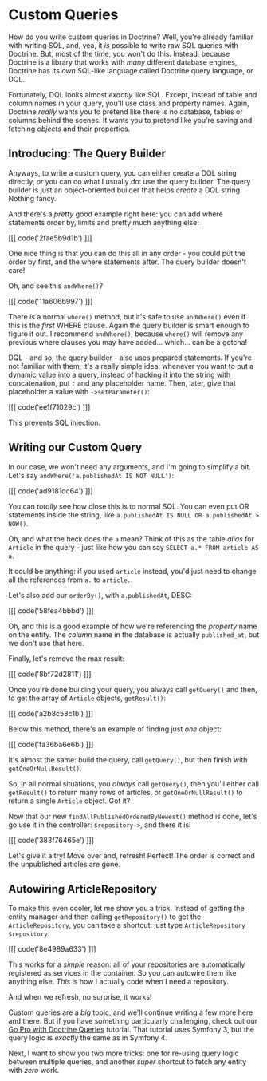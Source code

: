 # Custom Queries

How do you write custom queries in Doctrine? Well, you're already familiar with
writing SQL, and, yea, it *is* possible to write raw SQL queries with Doctrine.
But, most of the time, you won't do this. Instead, because Doctrine is a library
that works with *many* different database engines, Doctrine has its *own* SQL-like
language called Doctrine query language, or DQL.

Fortunately, DQL looks almost *exactly* like SQL. Except, instead of table and
column names in your query, you'll use class and property names. Again, Doctrine
*really* wants you to pretend like there is no database, tables or columns behind
the scenes. It wants you to pretend like you're saving and fetching *objects* and
their properties.

## Introducing: The Query Builder

Anyways, to write a custom query, you can either create a DQL string directly, *or*
you can do what I usually do: use the query builder. The query builder is just an
object-oriented builder that helps *create* a DQL string. Nothing fancy.

And there's a *pretty* good example right here: you can add where statements
order by, limits and pretty much anything else:

[[[ code('2fae5b9d1b') ]]]

One nice thing is that you can do this all in any order - you could put the order
by first, and the where statements after. The query builder doesn't care!

Oh, and see this `andWhere()`?

[[[ code('11a606b997') ]]]

There *is* a normal `where()` method, but it's safe to use `andWhere()` even if this
is the *first* WHERE clause. Again the query builder is smart enough to figure it out.
I recommend `andWhere()`, because `where()` will remove any previous where clauses you
may have added... which... can be a gotcha!

DQL - and so, the query builder - also uses prepared statements. If you're not familiar
with them, it's a really simple idea: whenever you want to put a dynamic value into
a query, instead of hacking it into the string with concatenation, put `:` and any
placeholder name. Then, later, give that placeholder a value with `->setParameter()`:

[[[ code('ee1f71029c') ]]]

This prevents SQL injection.

## Writing our Custom Query

In our case, we won't need any arguments, and I'm going to simplify a bit. Let's
say `andWhere('a.publishedAt IS NOT NULL')`:

[[[ code('ad9181dc64') ]]]

You can *totally* see how close this is to normal SQL. You can even put OR statements
inside the string, like `a.publishedAt IS NULL OR a.publishedAt > NOW()`.

Oh, and what the heck does the `a` mean? Think of this as the table *alias* for
`Article` in the query - just like how you can say `SELECT a.* FROM article AS a`.

It could be anything: if you used `article` instead, you'd just need to change all
the references from `a.` to `article.`.

Let's also add our `orderBy()`, with `a.publishedAt`, DESC:

[[[ code('58fea4bbbd') ]]]

Oh, and this is a good example of how we're referencing the *property* name on the
entity. The *column* name in the database is actually `published_at`, but we don't
use that here.

Finally, let's remove the max result:

[[[ code('8bf72d2811') ]]]

Once you're done building your query, you always call `getQuery()` and then, to
get the array of `Article` objects, `getResult()`:

[[[ code('a2b8c58c1b') ]]]

Below this method, there's an example of finding just *one* object:

[[[ code('fa36ba6e6b') ]]]

It's almost the same: build the query, call `getQuery()`, but then finish with
`getOneOrNullResult()`.

So, in all normal situations, you *always* call `getQuery()`, then you'll either
call `getResult()` to return many rows of articles, or `getOneOrNullResult()` to return
a single `Article` object. Got it?

Now that our new `findAllPublishedOrderedByNewest()` method is done, let's go use
it in the controller: `$repository->`, and there it is!

[[[ code('383f76465e') ]]]

Let's give it a try! Move over and, refresh! Perfect! The order is correct and the
unpublished articles are gone.

## Autowiring ArticleRepository

To make this even cooler, let me show you a trick. Instead of getting the entity
manager and then calling `getRepository()` to get the `ArticleRepository`, you can
take a shortcut: just type `ArticleRepository $repository`:

[[[ code('8e4989a633') ]]]

This works for a *simple* reason: all of your repositories are automatically registered
as services in the container. So you can autowire them like anything else. *This*
is how I actually code when I need a repository.

And when we refresh, no surprise, it works!

Custom queries are a *big* topic, and we'll continue writing a few more here and
there. But if you have something particularly challenging, check out our
[Go Pro with Doctrine Queries][doctrine_queries] tutorial. That tutorial uses
Symfony 3, but the query logic is *exactly* the same as in Symfony 4.

Next, I want to show you two more tricks: one for re-using query logic between
multiple queries, and another *super* shortcut to fetch any entity with *zero* work.


[doctrine_queries]: https://knpuniversity.com/screencast/doctrine-queries
